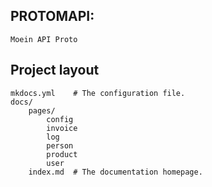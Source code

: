 ## PROTOMAPI:
    Moein API Proto

## Project layout

    mkdocs.yml    # The configuration file.
    docs/
        pages/
            config
            invoice
            log
            person
            product
            user
        index.md  # The documentation homepage.

